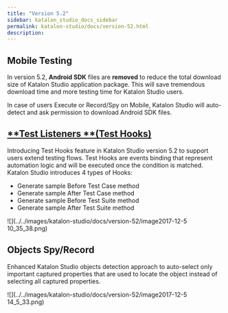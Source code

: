 ```yaml
---
title: "Version 5.2" 
sidebar: katalon_studio_docs_sidebar
permalink: katalon-studio/docs/version-52.html 
description: 
---
```

**Mobile Testing**
------------------

In version 5.2, **Android SDK** files are **removed** to reduce the total download size of Katalon Studio application package. This will save tremendous download time and more testing time for Katalon Studio users. 

In case of users Execute or Record/Spy on Mobile, Katalon Studio will auto-detect and ask permission to download Android SDK files. 

[**Test Listeners **(Test Hooks)](https://docs.katalon.com/x/7zhO)
------------------------------------------------------------------

Introducing Test Hooks feature in Katalon Studio version 5.2 to support users extend testing flows. Test Hooks are events binding that represent automation logic and will be executed once the condition is matched. Katalon Studio introduces 4 types of Hooks:

*   Generate sample Before Test Case method
*   Generate sample After Test Case method
*   Generate sample Before Test Suite method
*   Generate sample After Test Suite method  
    

![](../../images/katalon-studio/docs/version-52/image2017-12-5 10_35_38.png)

**Objects Spy/Record**
----------------------

Enhanced Katalon Studio objects detection approach to auto-select only important captured properties that are used to locate the object instead of selecting all captured properties.

![](../../images/katalon-studio/docs/version-52/image2017-12-5 14_5_33.png)